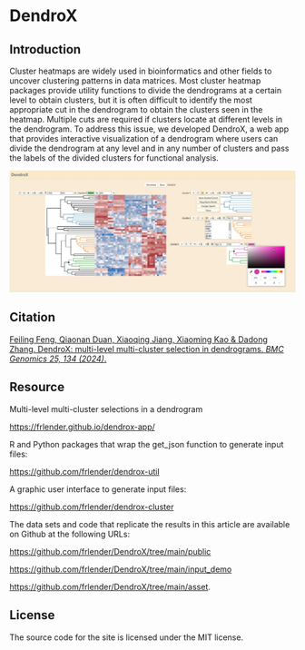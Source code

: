 # DendroX




## Introduction

 Cluster heatmaps are widely used in bioinformatics and other fields to uncover clustering patterns in data matrices. Most cluster heatmap packages provide utility functions to divide the dendrograms at a certain level to obtain clusters, but it is often difficult to identify the most appropriate cut in the dendrogram to obtain the clusters seen in the heatmap. Multiple cuts are required if clusters locate at different levels in the dendrogram. To address this issue, we developed DendroX, a web app that provides interactive visualization of a dendrogram where users can divide the dendrogram at any level and in any number of clusters and pass the labels of the divided clusters for functional analysis.



![image](https://github.com/frlender/dendrox/blob/main/asset/Figure_2.jpg)

## Citation

[Feiling Feng, Qiaonan Duan, Xiaoqing Jiang, Xiaoming Kao & Dadong Zhang. DendroX: multi-level multi-cluster selection in dendrograms. *BMC Genomics 25, 134 (2024)*.](https://bmcgenomics.biomedcentral.com/articles/10.1186/s12864-024-10048-0
)


## Resource

Multi-level multi-cluster selections in a dendrogram

https://frlender.github.io/dendrox-app/

R and Python packages that wrap the get_json function to generate input files:

https://github.com/frlender/dendrox-util

A graphic user interface to generate input files:

https://github.com/frlender/dendrox-cluster

The data sets and code that replicate the results in this article are available on Github at the following URLs:

https://github.com/frlender/DendroX/tree/main/public

https://github.com/frlender/DendroX/tree/main/input_demo

https://github.com/frlender/DendroX/tree/main/asset.
## License

The source code for the site is licensed under the MIT license.
